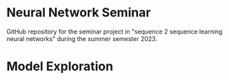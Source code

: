 
# Neural Network Seminar
GitHub repository for the seminar project in "sequence 2 sequence learning neural networks" during the summer semester 2023.


# Model Exploration